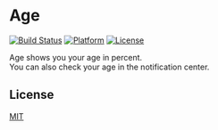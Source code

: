 # Age
[![Build Status](https://magnum.travis-ci.com/juliangrosshauser/Age.svg?token=FNby3ZVDLbPUifkgJwaB)](https://magnum.travis-ci.com/juliangrosshauser/Age)
[![Platform](https://img.shields.io/badge/platform-ios-lightgrey.svg)](https://developer.apple.com/devcenter/ios/index.action)
[![License](https://img.shields.io/badge/license-MIT-3f3f3f.svg)](http://choosealicense.com/licenses/mit)

Age shows you your age in percent.  
You can also check your age in the notification center.

## License
[MIT](LICENSE)
